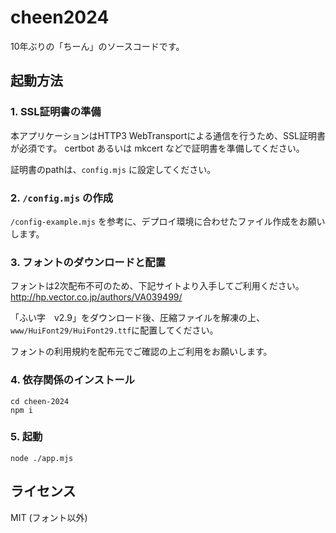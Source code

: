 # cheen2024

10年ぶりの「ちーん」のソースコードです。

## 起動方法

### 1. SSL証明書の準備

本アプリケーションはHTTP3 WebTransportによる通信を行うため、SSL証明書が必須です。
certbot あるいは mkcert などで証明書を準備してください。

証明書のpathは、`config.mjs` に設定してください。

### 2. `/config.mjs` の作成

`/config-example.mjs` を参考に、デプロイ環境に合わせたファイル作成をお願いします。

### 3. フォントのダウンロードと配置

フォントは2次配布不可のため、下記サイトより入手してご利用ください。
http://hp.vector.co.jp/authors/VA039499/

「ふい字　v2.9」をダウンロード後、圧縮ファイルを解凍の上、`www/HuiFont29/HuiFont29.ttf`に配置してください。

フォントの利用規約を配布元でご確認の上ご利用をお願いします。

### 4. 依存関係のインストール

```
cd cheen-2024
npm i
```

### 5. 起動

```
node ./app.mjs
```

## ライセンス

MIT (フォント以外)

